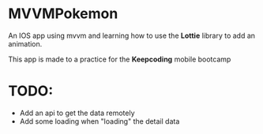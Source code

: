 # MVVMPokemon 

An IOS app using mvvm and learning how to use the **Lottie** library to add an animation.  

This app is made to a practice for the **Keepcoding** mobile bootcamp 


# TODO:  
  - Add an api to get the data remotely
  - Add some loading when "loading" the detail data
